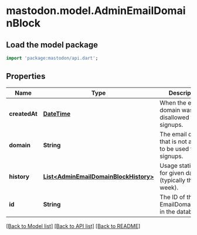 # mastodon.model.AdminEmailDomainBlock

## Load the model package
```dart
import 'package:mastodon/api.dart';
```

## Properties
Name | Type | Description | Notes
------------ | ------------- | ------------- | -------------
**createdAt** | [**DateTime**](DateTime.md) | When the email domain was disallowed from signups. | 
**domain** | **String** | The email domain that is not allowed to be used for signups. | 
**history** | [**List&lt;AdminEmailDomainBlockHistory&gt;**](AdminEmailDomainBlockHistory.md) | Usage statistics for given days (typically the past week). | 
**id** | **String** | The ID of the EmailDomainBlock in the database. | 

[[Back to Model list]](../README.md#documentation-for-models) [[Back to API list]](../README.md#documentation-for-api-endpoints) [[Back to README]](../README.md)


